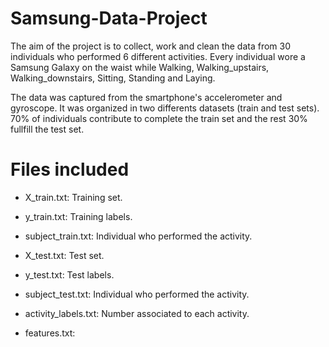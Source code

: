 # Samsung-Data-Project

The aim of the project is to collect, work and clean the data from 30 individuals who performed 6 different activities.
Every individual wore a Samsung Galaxy on the waist while Walking, Walking_upstairs, Walking_downstairs, Sitting, Standing and Laying.

The data was captured from the smartphone's accelerometer and gyroscope. It was organized in two differents datasets (train and test sets). 70% of individuals contribute to complete the train set and the rest 30% fullfill the test set. 


# Files included

- X_train.txt: Training set.
- y_train.txt: Training labels.
- subject_train.txt: Individual who performed the activity.

- X_test.txt: Test set.
- y_test.txt: Test labels.
- subject_test.txt: Individual who performed the activity.

- activity_labels.txt: Number associated to each activity.
- features.txt: 
